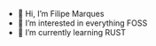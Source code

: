 - 👋 Hi, I’m Filipe Marques
- 👀 I’m interested in everything FOSS
- 🌱 I’m currently learning RUST


<!---
f2dmarques/f2dmarques is a ✨ special ✨ repository because its `README.md` (this file) appears on your GitHub profile.
You can click the Preview link to take a look at your changes.
--->
